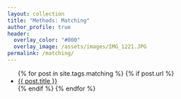 ```yaml
---
layout: collection
title: "Methods: Matching"
author_profile: true
header:  
  overlay_color: "#000"
  overlay_image: /assets/images/IMG_1221.JPG
permalink: /matching/
---
```


<ul>
  {% for post in site.tags.matching %}
    {% if post.url %}
       <li><a href="{{ post.url }}">{{ post.title }}</a></li>
    {% endif %}
  {% endfor %}
</ul>

